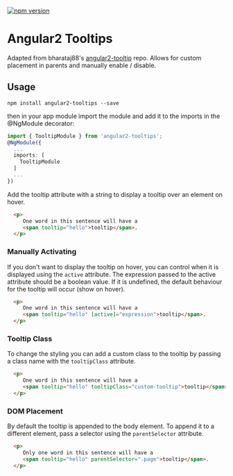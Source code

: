 [![npm version](https://badge.fury.io/js/angular2-tooltips.svg)](https://www.npmjs.com/package/angular2-tooltips)

# Angular2 Tooltips

Adapted from bharataj88's [angular2-tooltip](https://github.com/bharatraj88/angular2-tooltip) repo.  Allows for custom placement in parents and manually enable / disable.

## Usage

```
npm install angular2-tooltips --save
```

then in your app module import the module and add it to the imports in the @NgModule decorator:

```ts
import { TooltipModule } from 'angular2-tooltips';
@NgModule({
  ...
  imports: [
    TooltipModule
  ]
  ...
})
```

Add the tooltip attribute with a string to display a tooltip over an element on hover.

```html
  <p>
     One word in this sentence will have a
     <span tooltip="hello">tooltip</span>.
  </p>
```

### Manually Activating
If you don't want to display the tooltip on hover, you can control when it is displayed using the `active` attribute.  The expression passed to the active attribute should be a boolean value.  If it is undefined, the default behaviour for the tooltip will occur (show on hover).

```html
  <p>
     One word in this sentence will have a
     <span tooltip="hello" [active]="expression">tooltip</span>.
  </p>
```

### Tooltip Class
To change the styling you can add a custom class to the tooltip by passing a class name with the `tooltipClass` attribute.

```html
  <p>
     One word in this sentence will have a
     <span tooltip="hello" tooltipClass="custom-tooltip">tooltip</span>.
  </p>
```

### DOM Placement
By default the tooltip is appended to the body element.  To append it to a different element, pass a selector using the `parentSelector` attribute.

```html
  <p>
     Only one word in this sentence will have a
     <span tooltip="hello" parentSelector=".page">tooltip</span>.
  </p>
```
